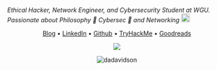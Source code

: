 <em align="center">Ethical Hacker, Network Engineer, and Cybersecurity Student at WGU. Passionate about Philosophy 📜 Cybersec 🔐 and Networking <img src="https://media1.giphy.com/media/H4gzveHvxv2t4wrK91/giphy.gif" width="20"> </em>
  
<p align="center">
  <a href="https://dadavidson.github.io" target="_blank">Blog</a> •
  <a href="https://www.linkedin.com/in/danieldav/" target="_blank">LinkedIn</a> •
  <a href="https://github.com/dadavidson" target="_blank">Github</a> •
  <a href="https://tryhackme.com/p/Pyr0" target="_blank">TryHackMe</a> •
  <a href="https://www.goodreads.com/daniel_reads" target="_blank">Goodreads</a>
</p>

<p align="center"><img src="https://github-readme-stats.vercel.app/api?username=dadavidson&show_icons=true&theme=city_lights"><p>

<p align="center"><img src="https://komarev.com/ghpvc/?username=dadavidson&label=Profile%20views&color=0e75b6&style=flat" alt="dadavidson" /> </p>

